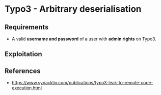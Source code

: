 # Typo3 - Arbitrary deserialisation

## Requirements

 - A valid **username and password** of a user with **admin rights** on Typo3.

## Exploitation



## References
 - https://www.synacktiv.com/publications/typo3-leak-to-remote-code-execution.html